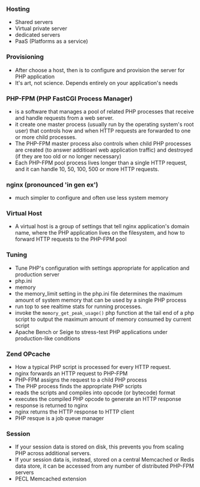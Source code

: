 ### Hosting
- Shared servers
- Virtual private server
- dedicated servers
- PaaS (Platforms as a service)

### Provisioning
- After choose a host, then is to configure and provision the server for PHP application
- It's art, not science. Depends entirely on your application's needs


### PHP-FPM (PHP FastCGI Process Manager)
- is a software that manages a pool of related PHP processes that receive and handle requests from a web server.
- it create one master process (usually run by the operating system's root user) that controls how and when HTTP requests are 
forwarded to one or more child processes. 
- The PHP-FPM master process also controls when child PHP processes are created (to answer additioanl web application traffic) 
and destroyed (if they are too old or no longer necessary)
- Each PHP-FPM pool process lives longer than a single HTTP request, and it can handle 10, 50, 100, 500 or more HTTP requests.


### nginx (pronounced 'in gen ex')
- much simpler to configure and often use less system memory


### Virtual Host
- A virtual host is a group of settings that tell nginx application's domain name, where the PHP application lives on the filesystem,
and how to forward HTTP requests to the PHP-FPM pool


### Tuning
- Tune PHP's configuration with settings appropriate for application and production server
- php.ini
- memory
 - the memory_limit setting in the php.ini file determines the maximum amount of system memory that can be used by a single PHP process
 - run top to see realtime stats for running processes.
 - invoke the `memory_get_peak_usage()` php function at the tail end of a php script to output the maximum amount of memory consumed by
 current script
 - Apache Bench or Seige to stress-test PHP applications under production-like conditions
 
 ### Zend OPcache
 - How a typical PHP script is processed for every HTTP request.
  - nginx forwards an HTTP request to PHP-FPM
  - PHP-FPM assigns the request to a child PHP process
  - The PHP process finds the appropriate PHP scripts
  - reads the scripts and compiles into opcode (or bytecode) format
  - executes the compiled PHP opcode to generate an HTTP response
  - response is returned to nginx
  - nginx returns the HTTP response to HTTP client
 - PHP resque is a job queue manager
 
 ### Session
 - If your session data is stored on disk, this prevents you from scaling PHP across additional servers.
 - If your session data is, instead, stored on a central Memcached or Redis data store, it can be accessed from any number 
 of distributed PHP-FPM servers
 - PECL Memcached extension 
 
 
 
 
 

